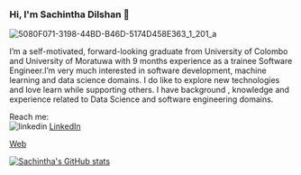### Hi, I'm Sachintha Dilshan 👋

![5080F071-3198-44BD-B46D-5174D458E363_1_201_a](https://github.com/SachinthaDilshan96/SachinthaDilshan96/assets/66704957/b798a14f-38f5-4e19-8b1f-6aacfefc67ca)


I’m a self-motivated, forward-looking graduate from University of Colombo and University of Moratuwa with 9 months experience as a trainee Software Engineer.I’m very much interested in software development, machine learning and data science domains. I do like to explore new technologies and love learn while supporting others. I have background , knowledge and experience related to Data Science and software engineering domains. 

Reach me:<br/>
    <img src="https://i.stack.imgur.com/gVE0j.png" alt="linkedin"> <a href="https://www.linkedin.com/in/sachintha-dilshan96/">LinkedIn</a>
    
  <link rel="stylesheet" href="https://fonts.googleapis.com/css2?family=Material+Symbols+Outlined:opsz,wght,FILL,GRAD@48,400,0,0" /> <a href="https://sachinthadilshan96.github.io/myPortfolio/">Web</a>

[![Sachintha's GitHub stats](https://github-readme-stats.vercel.app/api?username=SachinthaDilshan96)](https://github.com/anuraghazra/github-readme-stats)
<!--
**SachinthaDilshan96/SachinthaDilshan96** is a ✨ _special_ ✨ repository because its `README.md` (this file) appears on your GitHub profile.

Here are some ideas to get you started:

- 🔭 I’m currently working on ...
- 🌱 I’m currently learning ...
- 👯 I’m looking to collaborate on ...
- 🤔 I’m looking for help with ...
- 💬 Ask me about ...
- 📫 How to reach me: ...
- 😄 Pronouns: ...
- ⚡ Fun fact: ...
-->
